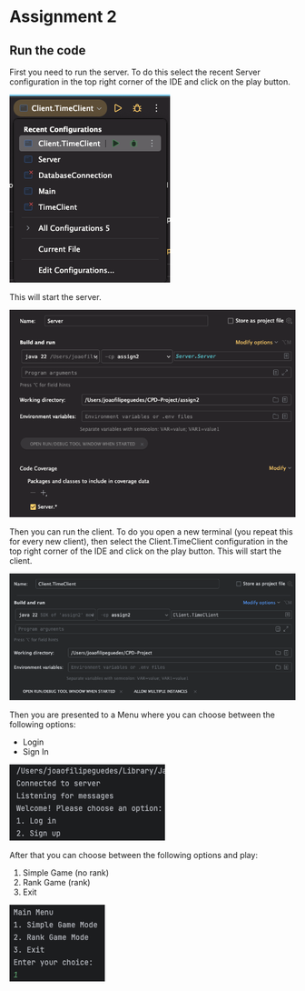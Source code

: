 # Assignment 2

## Run the code

First you need to run the server. To do this select the recent Server configuration in the top right corner of the IDE and click on the play button. 

![Screenshot0](doc/config.png)

This will start the server.

![Screenshot1](doc/server.png)

Then you can run the client. To do you open a new terminal (you repeat this for every new client), then select the Client.TimeClient configuration in the top right corner of the IDE and click on the play button. This will start the client.

![Screenshot2](doc/client.png)

Then you are presented to a Menu where you can choose between the following options:
- Login
- Sign In

![Screenshot3](doc/menu.png)

After that you can choose between the following options and play:
1. Simple Game (no rank)
2. Rank Game (rank)
3. Exit

![Screenshot4](doc/game.png)